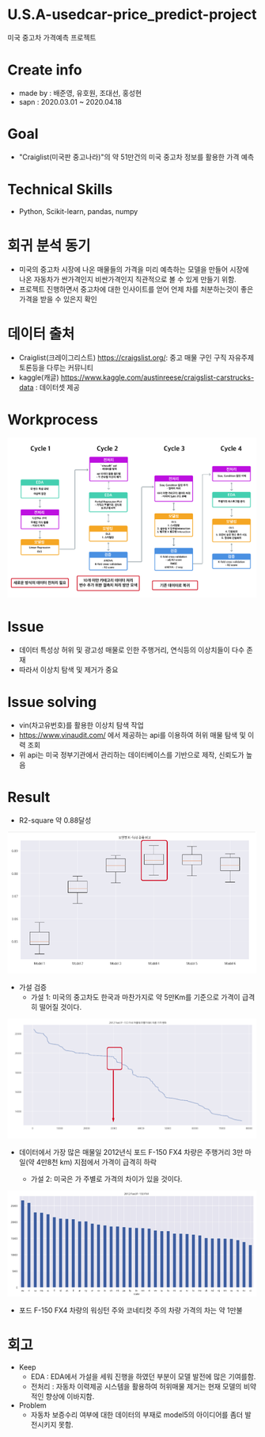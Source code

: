 # U.S.A-usedcar-price_predict-project
미국 중고차 가격예측 프로젝트

# Create info
- made by : 배준영, 유호원, 조대선, 홍성현
- sapn : 2020.03.01 ~ 2020.04.18
# Goal
- "Craiglist(미국판 중고나라)"의 약 51만건의 미국 중고차 정보를 활용한 가격 예측

# Technical Skills
- Python, Scikit-learn, pandas, numpy

# 회귀 분석 동기
- 미국의 중고차 시장에 나온  매물들의 가격을 미리 예측하는 모델을 만들어 시장에 나온 자동차가 싼가격인지 비싼가격인지 직관적으로 볼 수 있게 만들기 위함.
- 프로젝트 진행하면서 중고차에 대한 인사이트를 얻어 언제 차를 처분하는것이 좋은 가격을 받을 수 있은지 확인

# 데이터 출처
- Craiglist(크레이그리스트) https://craigslist.org/: 중고 매물 구인 구직 자유주제 토론등을 다루는 커뮤니티
- kaggle(캐글) https://www.kaggle.com/austinreese/craigslist-carstrucks-data : 데이터셋 제공

# Workprocess 
<img src="https://github.com/BAEintelli/U.S.A-usedcar-price_predict-project/blob/master/img/workflow%20%EA%B2%B0%EA%B3%BC.png" width="1350px">

# Issue
- 데이터 특성상 허위 및 광고성 매물로 인한 주행거리, 연식등의 이상치들이 다수 존재
- 따라서 이상치 탐색 및 제거가 중요

# Issue solving
- vin(차고유번호)를 활용한 이상치 탐색 작업 
- https://www.vinaudit.com/ 에서 제공하는 api를 이용하여 허위 매물 탐색 및 이력 조회
- 위 api는 미국 정부기관에서 관리하는 데이터베이스를 기반으로 제작, 신뢰도가 높음

# Result
- R2-square 약 0.88달성
<img src="https://github.com/BAEintelli/U.S.A-usedcar-price_predict-project/blob/master/img/result.png">


- 가설 검증
	- 가설 1: 미국의 중고차도 한국과 마찬가지로 약 5만Km를 기준으로 가격이 급격히 떨어질 것이다.
	
<img src="https://github.com/BAEintelli/U.S.A-usedcar-price_predict-project/blob/master/img/%EA%B0%80%EC%84%A41.png">

- 데이터에서 가장 많은 매물일 2012년식 포드 F-150 FX4 차량은 주행거리 3만 마일(약 4만8천 km) 지점에서 가격이 급격히 하락


	- 가설 2: 미국은 가 주별로 가격의 차이가 있을 것이다.

<img src="https://github.com/BAEintelli/U.S.A-usedcar-price_predict-project/blob/master/img/%EA%B0%80%EC%84%A42.png">

- 포드 F-150 FX4 차량의 워싱턴 주와 코네티컷 주의 차량 가격의 차는 약 1만불




# 회고
- Keep
    - EDA : EDA에서 가설을 세워 진행을 하였던 부분이 모델 발전에 많은 기여를함.
    - 전처리 : 자동차 이력제공 시스템을 활용하여 허위매물 제거는 현재 모델의 비약적인 향상에 이바지함.
- Problem
    - 자동차 보증수리 여부에 대한 데이터의 부재로 model5의 아이디어를 좀더 발전시키지 못함.



